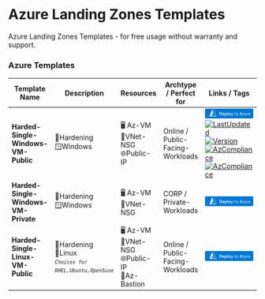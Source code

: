 # Azure Landing Zones Templates
Azure Landing Zones Templates - for free usage without warranty and support.

### Azure Templates

| Template Name | Description | Resources | Archtype / Perfect for | Links / Tags |
|---------|-----------|-----------|-------------|---------|
| **Harded-Single-Windows-VM-Public** | 💪Hardening<br> 🪟Windows<br> | 🖥️ Az-VM<br> 🧱VNet-NSG<br> 🌐Public-IP<br> | Online / Public-Facing-Workloads | [![Deploy To Azure](https://raw.githubusercontent.com/Azure/azure-quickstart-templates/master/1-CONTRIBUTION-GUIDE/images/deploytoazure.svg?sanitize=true)](https://portal.azure.com/#create/Microsoft.Template/uri/https%3A%2F%2Fraw.github.com%2Fthinformatics%2arm-la-subowner-report%2Fmaster%2Fquickstarts%2Fmicrosoft.compute%2Fvm-simple-windows%2Fazuredeploy.json) [![LastUpdated](https://img.shields.io/badge/LastChange-09/2025-green)](https://thinformatics.com) [![Version](https://img.shields.io/badge/Version-0.0.9-blue)]() [![AzCompliance](https://img.shields.io/badge/ISO27001-violet)]() [![AzCompliance](https://img.shields.io/badge/CIS-violet)]() |
| **Harded-Single-Windows-VM-Private** | 💪Hardening<br> 🪟Windows<br>  | 🖥️ Az-VM<br> 🧱VNet-NSG<br> | CORP / Private-Workloads | [![Deploy To Azure](https://raw.githubusercontent.com/Azure/azure-quickstart-templates/master/1-CONTRIBUTION-GUIDE/images/deploytoazure.svg?sanitize=true)](https://portal.azure.com/#create/Microsoft.Template/uri/https%3A%2F%2Fraw.github.com%2Fthinformatics%2arm-la-subowner-report%2Fmaster%2Fquickstarts%2Fmicrosoft.compute%2Fvm-simple-windows%2Fazuredeploy.json) |
| **Harded-Single-Linux-VM-Public** | 💪Hardening<br> 🐧Linux<br> <i><small>`Choices for RHEL,Ubuntu,OpenSuse`</small></i>  | 🖥️ Az-VM<br> 🧱VNet-NSG<br> 🌐Public-IP<br> 🌉Az-Bastion<br> | Online / Public-Facing-Workloads | [![Deploy To Azure](https://raw.githubusercontent.com/Azure/azure-quickstart-templates/master/1-CONTRIBUTION-GUIDE/images/deploytoazure.svg?sanitize=true)](https://portal.azure.com/#create/Microsoft.Template/uri/https%3A%2F%2Fraw.githubusercontent.com%2Fthinformatics%2Fazure-lz-templates%2Fmain%2Farm-templates%2FHarded-Single-Linux-VM-Public.json) |
